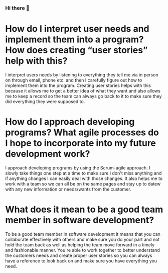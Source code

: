 ### Hi there 👋

# How do I interpret user needs and implement them into a program? How does creating “user stories” help with this?
I interpret users needs by listening to everything they tell me via in person on through email, phone etc. and then I carefully figure out how to implement them into the program. Creating user stories helps with this because it allows me to get a better idea of what they want and also allows me to keep a record so the team can always go back to it to make sure they did everything they were supposed to.

# How do I approach developing programs? What agile processes do I hope to incorporate into my future development work?
I approach developing programs by using the Scrum-agile approach. I slowly take things one step at a time to make sure I don't miss anything and if anything changes I can easily deal with those changes. It also helps me to work with a team so we can all be on the same pages and stay up to datew with any new information or needs/wants from the customer.

# What does it mean to be a good team member in software development?
To be a good team member in software development it means that you can collaborate effectively with others and make sure you do your part and not hold the team back as well as helping the team move forward in a timely and fashionable manner. You're able to work together to better understand the customers needs and create proper user stories so you can always have a reference to look back on and make sure you have everything you need.
